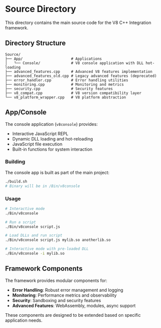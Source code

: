 # Source Directory

This directory contains the main source code for the V8 C++ Integration framework.

## Directory Structure

```
Source/
├── App/                      # Applications
│   └── Console/              # V8 console application with DLL hot-loading
├── advanced_features.cpp     # Advanced V8 features implementation
├── advanced_features_old.cpp # Legacy advanced features (deprecated)
├── error_handler.cpp         # Error handling utilities
├── monitoring.cpp            # Monitoring and metrics
├── security.cpp              # Security features
├── v8_compat.cpp             # V8 version compatibility layer
└── v8_platform_wrapper.cpp   # V8 platform abstraction
```

## App/Console

The console application (`v8console`) provides:
- Interactive JavaScript REPL
- Dynamic DLL loading and hot-reloading
- JavaScript file execution
- Built-in functions for system interaction

### Building

The console app is built as part of the main project:
```bash
./build.sh
# Binary will be in /Bin/v8console
```

### Usage

```bash
# Interactive mode
./Bin/v8console

# Run a script
./Bin/v8console script.js

# Load DLLs and run script
./Bin/v8console script.js mylib.so anotherlib.so

# Interactive mode with pre-loaded DLL
./Bin/v8console -i mylib.so
```

## Framework Components

The framework provides modular components for:
- **Error Handling**: Robust error management and logging
- **Monitoring**: Performance metrics and observability
- **Security**: Sandboxing and security features
- **Advanced Features**: WebAssembly, modules, async support

These components are designed to be extended based on specific application needs.